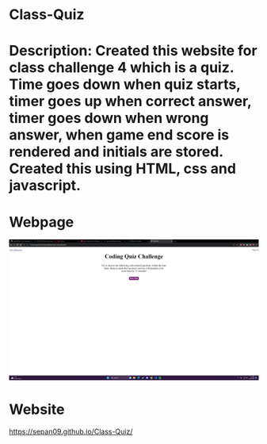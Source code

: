 # Class-Quiz

# Description: Created this website for class challenge 4 which is a quiz. Time goes down when quiz starts, timer goes up when correct answer, timer goes down when wrong answer, when game end score is rendered and initials are stored. Created this using HTML, css and javascript.

# Webpage
![Alt text](Assets/QuizPage.png)

# Website
https://sepan09.github.io/Class-Quiz/